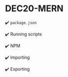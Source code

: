 # DEC20-MERN

:heavy_check_mark: `package.json`

:heavy_check_mark: Running scripts

:heavy_check_mark: NPM

:heavy_check_mark: Importing

:heavy_check_mark: Exporting
 
